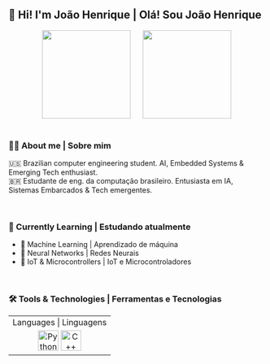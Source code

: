 ## 👋 Hi! I'm João Henrique | Olá! Sou João Henrique 
<div align="center">
    <img height="174" src="https://github-readme-stats.vercel.app/api?username=joaohgp-dev&show_icons=true&theme=gotham&hide_border=true" />
      &nbsp;&nbsp;&nbsp;&nbsp;
    <img height="174" src="https://github-readme-stats.vercel.app/api/top-langs/?username=joaohgp-dev&size_weight=0.5&count_weight=0.5&theme=gotham&layout=compact&card_width=320&hide_border=true" />
</div>
<br>

### 👨‍💻 About me | Sobre mim

🇺🇸 Brazilian computer engineering student. AI, Embedded Systems & Emerging Tech enthusiast.  
🇧🇷 Estudante de eng. da computação brasileiro. Entusiasta em IA, Sistemas Embarcados & Tech emergentes.

<br>

### 🌱 Currently Learning | Estudando atualmente

- 🤖 Machine Learning | Aprendizado de máquina
- 🧠 Neural Networks | Redes Neurais
- 🔌 IoT & Microcontrollers | IoT e Microcontroladores

<br>

### 🛠️ Tools & Technologies | Ferramentas e Tecnologias

<table>
    <tr align="center">
        <td>
            Languages | Linguagens
        </td>
    </tr>
    <tr align="center">
        <td>
            <img alt="Python" height="40" src="https://devicon-website.vercel.app/api/python/original.svg" />
            <img alt="C++" height="40" src="https://devicon-website.vercel.app/api/cplusplus/original.svg" />
        </td>
</table>
<!--
        <td>
        Frameworks 
        </td>
        <td>
        Data Bases|Bancos de dados
        </td>
        <td>
        Tools & Infra|Ferramentas e infraestrutura
        </td>
    </tr>
        <td>
            <div>
                <img alt="Pytorch" height="40" src="https://devicon-website.vercel.app/api/pytorch/original.svg" />
                <img alt="TensorFlow" height="40" src="https://devicon-website.vercel.app/api/tensorflow/original.svg" />
                <img alt="Jupyter" height="40" src="https://devicon-website.vercel.app/api/jupyter/original.svg" />
            </div>
            <div>
                <img alt="Numpy" height="40" src="https://devicon-website.vercel.app/api/numpy/original.svg" />
                <img alt="Pandas" height="40" src="https://devicon-website.vercel.app/api/pandas/original.svg?color=%23F2F2F2" />
            </div>
        </td>
        <td>
            <>
        </td>
        <td>
            <img alt="Linux" height="40" src="https://devicon-website.vercel.app/api/linux/original.svg" />
            <img alt="Windows" height="40" src="https://devicon-website.vercel.app/api/windows8/original.svg" />
        </td>
    </tr>
</table>



#### Tools
![VSCode](https://img.shields.io/badge/VSCode-007ACC?style=flat&logo=visualstudiocode&logoColor=white)
![Git](https://img.shields.io/badge/Git-F05032?style=flat&logo=git&logoColor=white)
![Docker](https://img.shields.io/badge/Docker-2496ED?style=flat&logo=docker&logoColor=white)
![PostgreSQL](https://img.shields.io/badge/PostgreSQL-336791?style=flat&logo=postgresql&logoColor=white)

---

## 📌 Highlighted Projects (Coming sonn!)

---

## 🎯 Goals for 2025

- 🎓 Graduate in Computer Engineering (currently in 6th semester)
- 💼 Land a position or internship in tech (AI or data-related)
- 📚 Apply for a Master’s program in Artificial Intelligence

---

## 📫 Let's connect!

- [LinkedIn](https://linkedin.com/in/joao-henrique-gomes-pereira-07921831b)
- [E-mail](mailto:joaohgpereira@gmail.com)
-->
